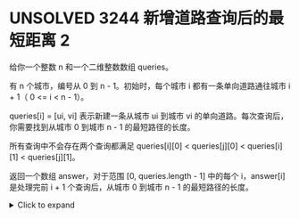 # UNSOLVED 3244 新增道路查询后的最短距离 2

给你一个整数 n 和一个二维整数数组 queries。

有 n 个城市，编号从 0 到 n - 1。初始时，每个城市 i 都有一条单向道路通往城市 i + 1（ 0 <= i < n - 1）。

queries[i] = [ui, vi] 表示新建一条从城市 ui 到城市 vi 的单向道路。每次查询后，你需要找到从城市 0 到城市 n - 1 的最短路径的长度。

所有查询中不会存在两个查询都满足 queries[i][0] < queries[j][0] < queries[i][1] < queries[j][1]。

返回一个数组 answer，对于范围 [0, queries.length - 1] 中的每个 i，answer[i] 是处理完前 i + 1 个查询后，从城市 0 到城市 n - 1 的最短路径的长度。

<details><summary>Click to expand</summary>

```cpp
class Solution {
public:
    vector<int> shortestDistanceAfterQueries(int n, vector<vector<int>>& queries) {
        vector<int> fa(n-1);
        iota(fa.begin(),fa.end(),0);
        auto find=[&](int x)->int{
            int rt=x;
            while(fa[rt]!=rt){
                rt=fa[rt];
            }
            while(fa[x]!=rt){
                int tmp=fa[x];
                fa[x]=rt;
                x=tmp;
            }
            return rt;
        };
        vector<int> ans(queries.size());
        int cnt=n-1;
        for(int qi=0;qi<queries.size();qi++){
            int l=queries[qi][0],r=queries[qi][1]-1;
            int fr=find(r);
            for(int i=find(l);i<r;i=find(i+1)){
                fa[i]=fr;
                cnt--;
            }
            ans[qi]=cnt;
        }
        return ans;
    }
};
```
</details>
